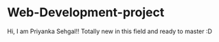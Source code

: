 # Web-Development-project
Hi, I am  Priyanka Sehgal!! Totally new in this field and ready to master :D
